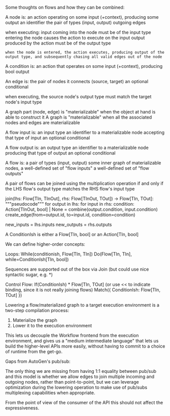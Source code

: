 Some thoughts on flows and how they can be combined:

A node is:
  an action operating on some input (+context), producing some output
  an identifier
  the pair of types (input, output)
  outgoing edges

  when executing:
    input coming into the node must be of the input type
    entering the node causes the action to execute on the input
    output produced by the action must be of the output type


    when the node is entered, the action executes, producing output of the
    output type, and subsequently chasing all valid edges out of the node

A condition is:
  an action that operates on some input (+context), producing bool output

An edge is:
  the pair of nodes it connects (source, target)
  an optional conditional

  when executing,
    the source node's output type must match the target node's input type


A graph part (node, edge) is "materializable" when the object at hand is able to construct it
A graph is "materializable" when all the associated nodes and edges are materializable


A flow input is:
  an input type
  an identifier to a materializable node accepting that type of input
  an optional conditional

A flow output is:
  an output type
  an identifier to a materializable node producing that type of output
  an optional conditional


A flow is:
  a pair of types (input, output)
  some inner graph of materializable nodes,
  a well-defined set of "flow inputs"
  a well-defined set of "flow outputs"


A pair of flows can be joined using the multiplication operation if and only if the LHS
flow's output type matches the RHS flow's input type


join(lhs: Flow[TIn, TInOut], rhs: Flow[TInOut, TOut]) -> Flow[TIn, TOut]:
   """pseudocode"""
   for output in lhs:
      for input in rhs:
         condition: Action[TInOut, bool] | None = combine(output.condition, input.condition)
         create_edge(from=output.id, to=input.id, condition=condition)

   new_inputs = lhs.inputs
   new_outputs = rhs.outputs


A ConditionIsh is either a Flow[TIn, bool] or an Action[TIn, bool]


We can define higher-order concepts:

Loops:
   While(conditionish, Flow[TIn, TIn])
   Do(Flow[TIn, TIn], while=ConditionIsh[TIn, bool])

Sequences are supported out of the box via Join (but could use nice syntactic sugar, e.g. *)

Control Flow:
   If(ConditionIsh) * Flow[TIn, TOut] (or use << to indicate binding, since it is not really joining flows)
   Match({
      ConditionIsh: Flow[TIn, TOut]
   })


Lowering a flow/materialized graph to a target execution environment is a two-step compilation process:

1. Materialize the graph
2. Lower it to the execution environment

This lets us decouple the Workflow frontend from the execution environment, and gives us a "medium intermediate language" that lets us build the higher-level APIs more easily, without having to commit to a choice of runtime from the get-go.

Gaps from AutoGen's pub/sub:

The only thing we are missing from having 1:1 equality between pub/sub and this model is whether we allow edges to join multiple incoming and outgoing nodes, rather than point-to-point, but we can leverage optimization during the lowering operation to make use of pub/subs multiplexing capabilities when appropriate.

From the point of view of the consumer of the API this should not affect the expressiveness.